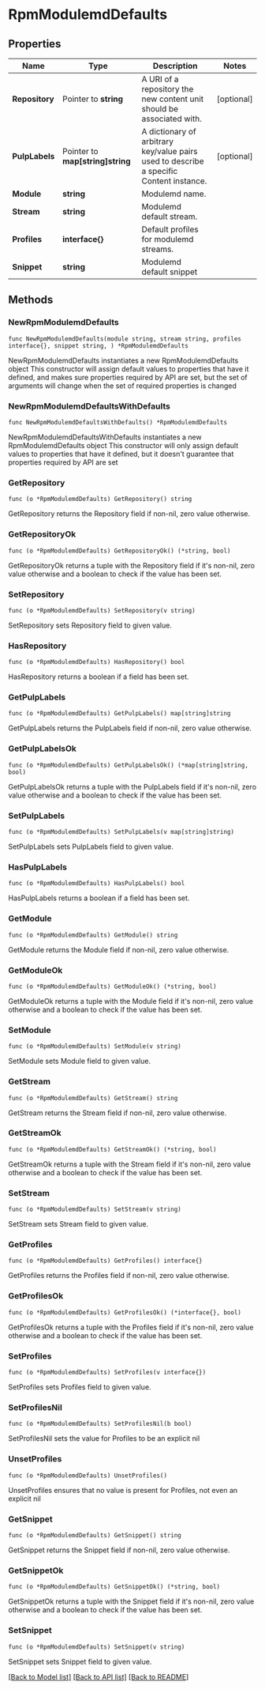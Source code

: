 # RpmModulemdDefaults

## Properties

Name | Type | Description | Notes
------------ | ------------- | ------------- | -------------
**Repository** | Pointer to **string** | A URI of a repository the new content unit should be associated with. | [optional] 
**PulpLabels** | Pointer to **map[string]string** | A dictionary of arbitrary key/value pairs used to describe a specific Content instance. | [optional] 
**Module** | **string** | Modulemd name. | 
**Stream** | **string** | Modulemd default stream. | 
**Profiles** | **interface{}** | Default profiles for modulemd streams. | 
**Snippet** | **string** | Modulemd default snippet | 

## Methods

### NewRpmModulemdDefaults

`func NewRpmModulemdDefaults(module string, stream string, profiles interface{}, snippet string, ) *RpmModulemdDefaults`

NewRpmModulemdDefaults instantiates a new RpmModulemdDefaults object
This constructor will assign default values to properties that have it defined,
and makes sure properties required by API are set, but the set of arguments
will change when the set of required properties is changed

### NewRpmModulemdDefaultsWithDefaults

`func NewRpmModulemdDefaultsWithDefaults() *RpmModulemdDefaults`

NewRpmModulemdDefaultsWithDefaults instantiates a new RpmModulemdDefaults object
This constructor will only assign default values to properties that have it defined,
but it doesn't guarantee that properties required by API are set

### GetRepository

`func (o *RpmModulemdDefaults) GetRepository() string`

GetRepository returns the Repository field if non-nil, zero value otherwise.

### GetRepositoryOk

`func (o *RpmModulemdDefaults) GetRepositoryOk() (*string, bool)`

GetRepositoryOk returns a tuple with the Repository field if it's non-nil, zero value otherwise
and a boolean to check if the value has been set.

### SetRepository

`func (o *RpmModulemdDefaults) SetRepository(v string)`

SetRepository sets Repository field to given value.

### HasRepository

`func (o *RpmModulemdDefaults) HasRepository() bool`

HasRepository returns a boolean if a field has been set.

### GetPulpLabels

`func (o *RpmModulemdDefaults) GetPulpLabels() map[string]string`

GetPulpLabels returns the PulpLabels field if non-nil, zero value otherwise.

### GetPulpLabelsOk

`func (o *RpmModulemdDefaults) GetPulpLabelsOk() (*map[string]string, bool)`

GetPulpLabelsOk returns a tuple with the PulpLabels field if it's non-nil, zero value otherwise
and a boolean to check if the value has been set.

### SetPulpLabels

`func (o *RpmModulemdDefaults) SetPulpLabels(v map[string]string)`

SetPulpLabels sets PulpLabels field to given value.

### HasPulpLabels

`func (o *RpmModulemdDefaults) HasPulpLabels() bool`

HasPulpLabels returns a boolean if a field has been set.

### GetModule

`func (o *RpmModulemdDefaults) GetModule() string`

GetModule returns the Module field if non-nil, zero value otherwise.

### GetModuleOk

`func (o *RpmModulemdDefaults) GetModuleOk() (*string, bool)`

GetModuleOk returns a tuple with the Module field if it's non-nil, zero value otherwise
and a boolean to check if the value has been set.

### SetModule

`func (o *RpmModulemdDefaults) SetModule(v string)`

SetModule sets Module field to given value.


### GetStream

`func (o *RpmModulemdDefaults) GetStream() string`

GetStream returns the Stream field if non-nil, zero value otherwise.

### GetStreamOk

`func (o *RpmModulemdDefaults) GetStreamOk() (*string, bool)`

GetStreamOk returns a tuple with the Stream field if it's non-nil, zero value otherwise
and a boolean to check if the value has been set.

### SetStream

`func (o *RpmModulemdDefaults) SetStream(v string)`

SetStream sets Stream field to given value.


### GetProfiles

`func (o *RpmModulemdDefaults) GetProfiles() interface{}`

GetProfiles returns the Profiles field if non-nil, zero value otherwise.

### GetProfilesOk

`func (o *RpmModulemdDefaults) GetProfilesOk() (*interface{}, bool)`

GetProfilesOk returns a tuple with the Profiles field if it's non-nil, zero value otherwise
and a boolean to check if the value has been set.

### SetProfiles

`func (o *RpmModulemdDefaults) SetProfiles(v interface{})`

SetProfiles sets Profiles field to given value.


### SetProfilesNil

`func (o *RpmModulemdDefaults) SetProfilesNil(b bool)`

 SetProfilesNil sets the value for Profiles to be an explicit nil

### UnsetProfiles
`func (o *RpmModulemdDefaults) UnsetProfiles()`

UnsetProfiles ensures that no value is present for Profiles, not even an explicit nil
### GetSnippet

`func (o *RpmModulemdDefaults) GetSnippet() string`

GetSnippet returns the Snippet field if non-nil, zero value otherwise.

### GetSnippetOk

`func (o *RpmModulemdDefaults) GetSnippetOk() (*string, bool)`

GetSnippetOk returns a tuple with the Snippet field if it's non-nil, zero value otherwise
and a boolean to check if the value has been set.

### SetSnippet

`func (o *RpmModulemdDefaults) SetSnippet(v string)`

SetSnippet sets Snippet field to given value.



[[Back to Model list]](../README.md#documentation-for-models) [[Back to API list]](../README.md#documentation-for-api-endpoints) [[Back to README]](../README.md)


